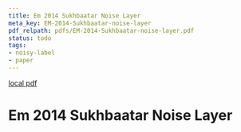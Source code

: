 ```yaml
---
title: Em 2014 Sukhbaatar Noise Layer
meta_key: EM-2014-Sukhbaatar-noise-layer
pdf_relpath: pdfs/EM-2014-Sukhbaatar-noise-layer.pdf
status: todo
tags:
- noisy-label
- paper
---
```


[local pdf](../../../pdfs/EM-2014-Sukhbaatar-noise-layer.pdf)

# Em 2014 Sukhbaatar Noise Layer
